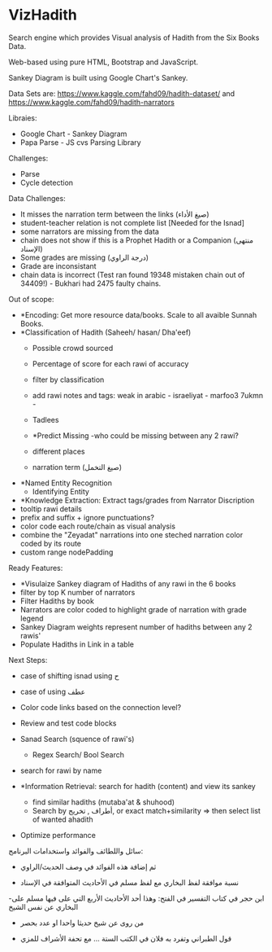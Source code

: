 # VizHadith
Search engine which provides Visual analysis of Hadith from the Six Books Data.

Web-based using pure HTML, Bootstrap and JavaScript.

Sankey Diagram is built using Google Chart's Sankey.

Data Sets are:
https://www.kaggle.com/fahd09/hadith-dataset/
and
https://www.kaggle.com/fahd09/hadith-narrators

Libraies:
- Google Chart - Sankey Diagram
- Papa Parse - JS cvs Parsing Library

Challenges:
- Parse
- Cycle detection

Data Challenges:
- It misses the narration term between the links (صيغ الأداء)
- student-teacher relation is not complete list [Needed for the Isnad]
- some narrators are missing from the data
- chain does not show if this is a Prophet Hadith or a Companion (منتهى الإسناد)
- Some grades are missing (درجة الراوي)
- Grade are inconsistant
- chain data is incorrect (Test ran found 19348 mistaken chain out of 34409!) - Bukhari had 2475 faulty chains.

Out of scope:
- *Encoding: Get more resource data/books. Scale to all avaible Sunnah Books.
- *Classification of Hadith (Saheeh/ hasan/ Dha'eef)
  - Possible crowd sourced
  - Percentage of score for each rawi of accuracy
  - filter by classification

  - add rawi notes and tags: weak in arabic - israeliyat - marfoo3 7ukmn - 
  - Tadlees
  - *Predict Missing
    -who could be missing between any 2 rawi?
  - different places
  - narration term (صيغ التخمل)
- *Named Entity Recognition
  - Identifying Entity
- *Knowledge Extraction: Extract tags/grades from Narrator Discription
- tooltip rawi details
- prefix and suffix + ignore punctuations?
- color code each route/chain as visual analysis
- combine the "Zeyadat" narrations into one steched narration color coded by its route
- custom range nodePadding
  

Ready Features:
- *Visulaize Sankey diagram of Hadiths of any rawi in the 6 books
- filter by top K number of narrators
- Filter Hadiths by book
- Narrators are color coded to highlight grade of narration with grade legend
- Sankey Diagram weights represent number of hadiths between any 2 rawis'
- Populate Hadiths in Link in a table

Next Steps:
- case of shifting isnad using ح
- case of using عطف
- Color code links based on the connection level?
- Review and test code blocks

- Sanad Search (squence of rawi's)
  - Regex Search/ Bool Search
- search for rawi by name
- *Information Retrieval: search for hadith (content) and view its sankey
  - find similar hadiths (mutaba'at & shuhood)
  - Search by أطراف , تخريج, or exact match+similarity => then select list of wanted ahadith
- Optimize performance

سائل واللطائف والفوائد واستخدامات البرنامج:
* ثم إضافة هذه الفوائد في وصف الحديث/الراوي

- نسبة موافقة لفظ البخاري مع لفظ مسلم في الأحاديث المتوافقة في الإسناد

-ابن حجر في كتاب التفسير في الفتح:
وهذا أحد الأحاديث الأربع التي على فيها مسلم على البخاري عن نفس الشيخ

- من روى عن شيخ حديثا واحدا او عدد بحصر

* قول الطبراني وتفرد به فلان في الكتب الستة ... مع تحفة الأشراف للمزي
